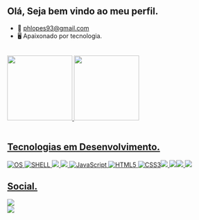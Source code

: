 ## Olá, Seja bem vindo ao meu perfil.

- 📩 phlopes93@gmail.com
- 🖥️ Apaixonado por tecnologia.

<br>

 <div>
  <a href="https://github.com/phlopes">
  <img height="150em" src="https://github-readme-stats.vercel.app/api?username=phlopes&show_icons=true&theme=dracula&include_all_commits=true&count_private=true"/>
  <img height="150em" src="https://github-readme-stats.vercel.app/api/top-langs/?username=phlopes&layout=compact&langs_count=7&theme=dracula"/>
</div>
 <br> 
 
## Tecnologias em Desenvolvimento.
  
![OS](https://img.shields.io/badge/Ubuntu-E95420?style=for-the-badge&logo=ubuntu&logoColor=white) ![SHELL](https://img.shields.io/badge/Shell_Script-121011?style=for-the-badge&logo=gnu-bash&logoColor=white) 
<img src="https://img.shields.io/badge/React-20232A?style=for-the-badge&logo=react&logoColor=61DAFB"> <img src="https://img.shields.io/badge/Redux-593D88?style=for-the-badge&logo=redux&logoColor=white" /> ![JavaScript](https://img.shields.io/badge/JavaScript-323330?style=for-the-badge&logo=javascript&logoColor=F7DF1E) ![HTML5](https://img.shields.io/badge/HTML-239120?style=for-the-badge&logo=html5&logoColor=white) ![CSS3](https://img.shields.io/badge/CSS3-1572B6?style=for-the-badge&logo=css3&logoColor=white)<img src="https://img.shields.io/badge/Jest-C21325?style=for-the-badge&logo=jest&logoColor=white"> <img src="https://img.shields.io/badge/MySQL-00000F?style=for-the-badge&logo=mysql&logoColor=white"><img src="https://img.shields.io/badge/MongoDB-4EA94B?style=for-the-badge&logo=mongodb&logoColor=white"> <img src="https://img.shields.io/badge/Node.js-43853D?style=for-the-badge&logo=node.js&logoColor=white">

 
  
  ## Social.
  <div>
    <a href="https://www.instagram.com/phlopes93/">
    <img src="https://img.shields.io/badge/Instagram-E4405F?style=for-the-badge&logo=instagram&logoColor=white">
  <div>
    <a href="https://www.linkedin.com/in/paulohlopes/">
    <img src="https://img.shields.io/badge/LinkedIn-0077B5?style=for-the-badge&logo=linkedin&logoColor=white">
  </div>
   
